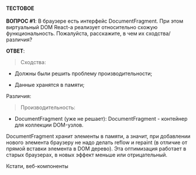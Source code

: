 #### ТЕСТОВОЕ ####

**ВОПРОС #1**: В браузере есть интерфейс DocumentFragment. При этом виртуальный DOM React-а реализует относительно
схожую функциональность. Пожалуйста, расскажите, в чем их сходства/различия?

**ОТВЕТ**:

> Сходства:

* Должны были решить проблему производительности;

* Данные хранятся в памяти;

Различия:

> Производительность:

* DocumentFragment (уже не решает):
  DocumentFragment - контейнер для коллекции DOM-узлов.

DocumentFragment хранит элементы в памяти, а значит, при добавлении нового элемента браузеру не надо делать reflow и
repaint (в отличие от прямой вставки элемента в DOM дерево). Эта оптимизация работает в старых браузерах, в новых эффект
меньше или отрицательный.

Кстати, веб-компоненты <template> в свойствах содержат DocumentFragment;

* Виртуальный DOM (решает):
  Самые дорогие операции в DOM дереве эта работа с его элементами(поиск/добавление/изменение/удаление). А поскольку со
  временем сложность пользовательских интерфейсов увеличилась, придумали Виртуальный DOM. Виртуальный DOM - это
  прослойка в виде легковесного объекта JS, имитирующего DOM-дерево. Включает в себя подход + набор библиотек +
  алгоритмов. Из JS-объекта создается HTML, который вставляется или добавляется к нужному DOM-элементу (что вызывает
  перерисовку страницы в браузере). С помощью алгоритмов, например, определяются где и какие изменения нужно перенести
  из Виртуального DOM в DOM;

> Тип:

* DocumentFragment: Интерфейс веб API

* Виртуальный DOM: Библиотека

> Официальная спецификация:

* DocumentFragment: +
* Виртуальный DOM: -

**ВОПРОС #2.** Зачем нужен hook useMemo? Приведите пример или кейс, когда его использование оправдано.

Ответ:

`getMenuItems` - генерирует данные для меню из данных, которые пришли с API. В компоненте есть useState и при изменении
в нем данных, компонент перерендеривается и `getMenuItems` вызывается заново.
`useMemo` - позволяет решить данную проблему храня результат вычисления getMenuItems между рендерами.

```jsx
import dynamic from 'next/dynamic'
import {useState, useMemo, useContext} from 'react'
import {useSelector} from 'react-redux'
import Container from 'react-bootstrap/Container'
import Row from 'react-bootstrap/Row'
import styled, {keyframes} from 'styled-components'
import {PopupContext} from 'context/popup/popupContext'
import {HeaderMainMenuLeft} from './HeaderMainMenuLeft'
import {HeaderMainMenuRight} from './HeaderMainMenuRight'
import {THEME} from 'theme'

const AppBackdrop = dynamic(() =>
    import('components/UI/AppBackdrop')
)

export const HeaderMainMenu = () => {
    const {items} = useSelector(state => state.menu)
    const [menuNumber, setMenuNumber] = useState(0)
    const {showMainMenu, toggleMainMenu} = useContext(PopupContext)
    const {leftMenuItems, rightMenuItems} = useMemo(() => getMenuItems(items), [])
    const currentRightMenuItems = rightMenuItems[menuNumber]
    const MenuContainerComponent = !showMainMenu ? MenuContainerHidden : MenuContainerVisible

    return (
        <>
            <MenuContainerComponent>
                <Container>
                    <Row>
                        <HeaderMainMenuLeft
                            items={leftMenuItems}
                            menuNumber={menuNumber}
                            setMenuNumber={setMenuNumber}
                        />
                        <HeaderMainMenuRight items={currentRightMenuItems}/>
                    </Row>
                </Container>
            </MenuContainerComponent>
            {showMainMenu && <AppBackdrop onClose={toggleMainMenu}/>}
        </>
    )
}

function getMenuItems(items) {
    const initialAcc = {
        leftMenuItems: [],
        rightMenuItems: []
    }

    return items.reduce((acc, {items, ...restData}) => {
        acc.leftMenuItems.push({...restData})
        acc.rightMenuItems.push(items)

        return acc
    }, initialAcc)
}

const fadeInLeft = keyframes`
  0% {
    transform: translateX(-50px);
    opacity: 0;
  }
  100% {
    transform: translateX(0);
    opacity: 1;
  }
`
const MenuContainer = styled.div`
  width: 100%;
  min-height: 740px;
  position: absolute;
  top: 100%;
  left: 0;
  opacity: 0;
  background: linear-gradient(
    to right,
    ${THEME.BACKGROUND_COLOR} 300px,
    ${THEME.WHITE_COLOR}
  );
`
const MenuContainerVisible = styled(MenuContainer)`
  display: block;
  z-index: 1000;
  animation: ${fadeInLeft} 0.6s cubic-bezier(0.390, 0.575, 0.565, 1.000) both;
`
const MenuContainerHidden = styled(MenuContainer)`
  display: none;
`
```
